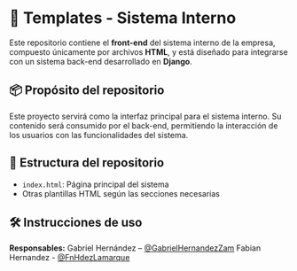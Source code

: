 # 🧩 Templates - Sistema Interno

Este repositorio contiene el **front-end** del sistema interno de la empresa, compuesto únicamente por archivos **HTML**, y está diseñado para integrarse con un sistema back-end desarrollado en **Django**.

## 📦 Propósito del repositorio

Este proyecto servirá como la interfaz principal para el sistema interno. Su contenido será consumido por el back-end, permitiendo la interacción de los usuarios con las funcionalidades del sistema.

## 📂 Estructura del repositorio

- `index.html`: Página principal del sistema
- Otras plantillas HTML según las secciones necesarias

## 🛠️ Instrucciones de uso

**Responsables:** 
Gabriel Hernández – [@GabrielHernandezZam](https://github.com/GabrielHernandezZam)
Fabian Hernandez - [@FnHdezLamarque](https://github.com/FnHdezLamarque)


